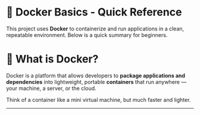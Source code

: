 # 🚀 Docker Basics - Quick Reference

This project uses **Docker** to containerize and run applications in a clean, repeatable environment. Below is a quick summary for beginners.



# 🐳 What is Docker?

Docker is a platform that allows developers to **package applications and dependencies** into lightweight, portable **containers** that run anywhere — your machine, a server, or the cloud.

Think of a container like a mini virtual machine, but much faster and lighter.

---
